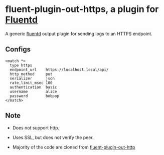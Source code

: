 # fluent-plugin-out-https, a plugin for [Fluentd](http://fluentd.org)

A generic [fluentd][1] output plugin for sending logs to an HTTPS endpoint.

## Configs

    <match *>
      type https
      endpoint_url    https://localhost.local/api/
      http_method     put
      serializer      json
      rate_limit_msec 100
      authentication  basic
      username        alice
      password        bobpop
    </match>

## Note

* Does not support http.
* Uses SSL, but does not verify the peer.
* Majority of the code are cloned from  [fluent-plugin-out-http][2]

  [1]: http://fluentd.org/
  [2]: https://github.com/tagomoris/fluent-plugin-out-http
